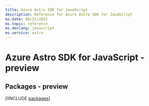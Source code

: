 ```yaml
---
title: Azure Astro SDK for JavaScript
description: Reference for Azure Astro SDK for JavaScript
ms.date: 09/22/2025
ms.topic: reference
ms.devlang: javascript
ms.service: astro
---
```

# Azure Astro SDK for JavaScript - preview
## Packages - preview
[!INCLUDE [packages](astro-index.md)]